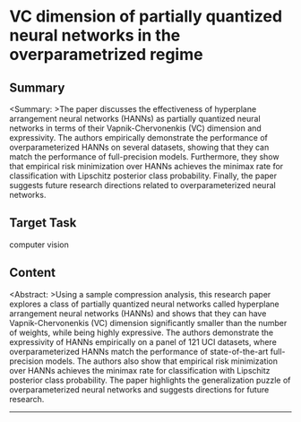 # VC dimension of partially quantized neural networks in the overparametrized regime

## Summary

<Summary: >The paper discusses the effectiveness of hyperplane arrangement neural networks (HANNs) as partially quantized neural networks in terms of their Vapnik-Chervonenkis (VC) dimension and expressivity. The authors empirically demonstrate the performance of overparameterized HANNs on several datasets, showing that they can match the performance of full-precision models. Furthermore, they show that empirical risk minimization over HANNs achieves the minimax rate for classification with Lipschitz posterior class probability. Finally, the paper suggests future research directions related to overparameterized neural networks.


## Target Task

computer vision

## Content

<Abstract: >Using a sample compression analysis, this research paper explores a class of partially quantized neural networks called hyperplane arrangement neural networks (HANNs) and shows that they can have Vapnik-Chervonenkis (VC) dimension significantly smaller than the number of weights, while being highly expressive. The authors demonstrate the expressivity of HANNs empirically on a panel of 121 UCI datasets, where overparameterized HANNs match the performance of state-of-the-art full-precision models. The authors also show that empirical risk minimization over HANNs achieves the minimax rate for classification with Lipschitz posterior class probability. The paper highlights the generalization puzzle of overparameterized neural networks and suggests directions for future research.



---

